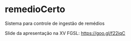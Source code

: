 # remedioCerto
Sistema para controle de ingestão de remédios

Slide da apresentação na XV FGSL: https://goo.gl/f22iqC
